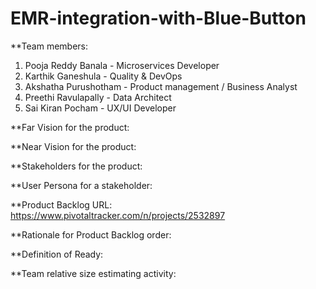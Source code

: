 # EMR-integration-with-Blue-Button

**Team members:

1. Pooja Reddy Banala - Microservices Developer
2. Karthik Ganeshula - Quality & DevOps
3. Akshatha Purushotham - Product management / Business Analyst
4. Preethi Ravulapally - Data Architect
5. Sai Kiran Pocham - UX/UI Developer

**Far Vision for the product:

**Near Vision for the product:

**Stakeholders for the product: 

**User Persona for a stakeholder:

**Product Backlog URL: https://www.pivotaltracker.com/n/projects/2532897

**Rationale for Product Backlog order:

**Definition of Ready:

**Team relative size estimating activity:

